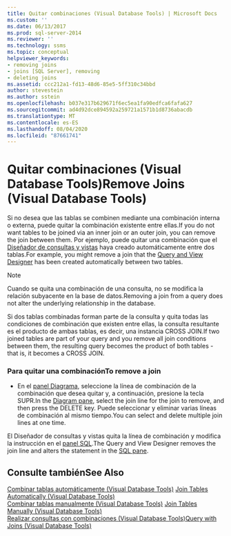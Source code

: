 ```yaml
---
title: Quitar combinaciones (Visual Database Tools) | Microsoft Docs
ms.custom: ''
ms.date: 06/13/2017
ms.prod: sql-server-2014
ms.reviewer: ''
ms.technology: ssms
ms.topic: conceptual
helpviewer_keywords:
- removing joins
- joins [SQL Server], removing
- deleting joins
ms.assetid: ccc212a1-fd13-48d6-85e5-5ff310c34bbd
author: stevestein
ms.author: sstein
ms.openlocfilehash: b037e317b629671f6ec5ea1fa90edfca6fafa627
ms.sourcegitcommit: ad4d92dce894592a259721a1571b1d8736abacdb
ms.translationtype: MT
ms.contentlocale: es-ES
ms.lasthandoff: 08/04/2020
ms.locfileid: "87661741"
---
```

# <a name="remove-joins-visual-database-tools"></a><span data-ttu-id="8fce4-102">Quitar combinaciones (Visual Database Tools)</span><span class="sxs-lookup"><span data-stu-id="8fce4-102">Remove Joins (Visual Database Tools)</span></span>
  <span data-ttu-id="8fce4-103">Si no desea que las tablas se combinen mediante una combinación interna o externa, puede quitar la combinación existente entre ellas.</span><span class="sxs-lookup"><span data-stu-id="8fce4-103">If you do not want tables to be joined via an inner join or an outer join, you can remove the join between them.</span></span> <span data-ttu-id="8fce4-104">Por ejemplo, puede quitar una combinación que el [Diseñador de consultas y vistas](visual-database-tools.md) haya creado automáticamente entre dos tablas.</span><span class="sxs-lookup"><span data-stu-id="8fce4-104">For example, you might remove a join that the [Query and View Designer](visual-database-tools.md) has been created automatically between two tables.</span></span>  
  
> [!NOTE]  
>  <span data-ttu-id="8fce4-105">Cuando se quita una combinación de una consulta, no se modifica la relación subyacente en la base de datos.</span><span class="sxs-lookup"><span data-stu-id="8fce4-105">Removing a join from a query does not alter the underlying relationship in the database.</span></span>  
  
 <span data-ttu-id="8fce4-106">Si dos tablas combinadas forman parte de la consulta y quita todas las condiciones de combinación que existen entre ellas, la consulta resultante es el producto de ambas tablas, es decir, una instancia CROSS JOIN.</span><span class="sxs-lookup"><span data-stu-id="8fce4-106">If two joined tables are part of your query and you remove all join conditions between them, the resulting query becomes the product of both tables - that is, it becomes a CROSS JOIN.</span></span>  
  
### <a name="to-remove-a-join"></a><span data-ttu-id="8fce4-107">Para quitar una combinación</span><span class="sxs-lookup"><span data-stu-id="8fce4-107">To remove a join</span></span>  
  
-   <span data-ttu-id="8fce4-108">En el [panel Diagrama](diagram-pane-visual-database-tools.md), seleccione la línea de combinación de la combinación que desea quitar y, a continuación, presione la tecla SUPR.</span><span class="sxs-lookup"><span data-stu-id="8fce4-108">In the [Diagram pane](diagram-pane-visual-database-tools.md), select the join line for the join to remove, and then press the DELETE key.</span></span> <span data-ttu-id="8fce4-109">Puede seleccionar y eliminar varias líneas de combinación al mismo tiempo.</span><span class="sxs-lookup"><span data-stu-id="8fce4-109">You can select and delete multiple join lines at one time.</span></span>  
  
 <span data-ttu-id="8fce4-110">El Diseñador de consultas y vistas quita la línea de combinación y modifica la instrucción en el [panel SQL](sql-pane-visual-database-tools.md).</span><span class="sxs-lookup"><span data-stu-id="8fce4-110">The Query and View Designer removes the join line and alters the statement in the [SQL pane](sql-pane-visual-database-tools.md).</span></span>  
  
## <a name="see-also"></a><span data-ttu-id="8fce4-111">Consulte también</span><span class="sxs-lookup"><span data-stu-id="8fce4-111">See Also</span></span>  
 <span data-ttu-id="8fce4-112">[Combinar tablas automáticamente &#40;Visual Database Tools&#41;](join-tables-automatically-visual-database-tools.md) </span><span class="sxs-lookup"><span data-stu-id="8fce4-112">[Join Tables Automatically &#40;Visual Database Tools&#41;](join-tables-automatically-visual-database-tools.md) </span></span>  
 <span data-ttu-id="8fce4-113">[Combinar tablas manualmente &#40;Visual Database Tools&#41;](join-tables-manually-visual-database-tools.md) </span><span class="sxs-lookup"><span data-stu-id="8fce4-113">[Join Tables Manually &#40;Visual Database Tools&#41;](join-tables-manually-visual-database-tools.md) </span></span>  
 [<span data-ttu-id="8fce4-114">Realizar consultas con combinaciones &#40;Visual Database Tools&#41;</span><span class="sxs-lookup"><span data-stu-id="8fce4-114">Query with Joins &#40;Visual Database Tools&#41;</span></span>](query-with-joins-visual-database-tools.md)  
  
  

